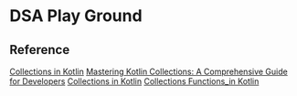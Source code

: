 # DSA Play Ground


## Reference

[Collections in Kotlin](https://developer.android.com/codelabs/basic-android-kotlin-collections#0)
[Mastering Kotlin Collections: A Comprehensive Guide for Developers](https://medium.com/@jaisavi25/mastering-kotlin-collections-a-comprehensive-guide-for-developers-c15a0b631969)
[Collections in Kotlin](https://proandroiddev.com/collections-in-kotlin-a2bd8649f697)
[Collections Functions_in Kotlin](https://blog.mindorks.com/kotlin-collection-functions/)